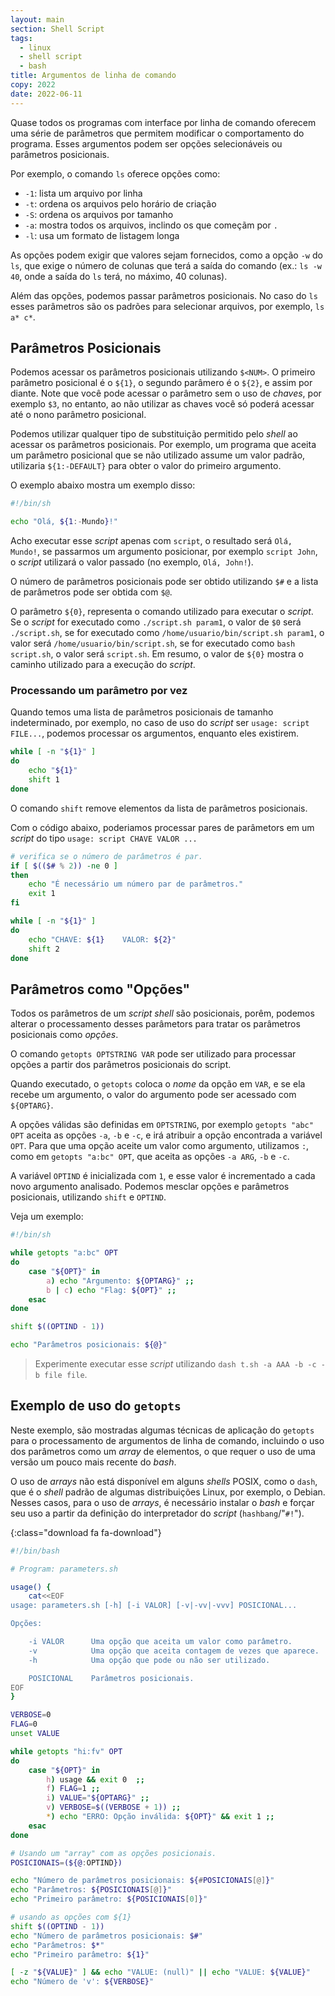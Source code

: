 ```yaml
---
layout: main
section: Shell Script
tags:
  - linux
  - shell script
  - bash
title: Argumentos de linha de comando
copy: 2022
date: 2022-06-11
---
```


Quase todos os programas com interface por linha de comando oferecem uma série de parâmetros que permitem modificar o comportamento do programa. Esses argumentos podem ser opções selecionáveis ou parâmetros posicionais.

Por exemplo, o comando `ls` oferece opções como:
* `-1`: lista um arquivo por linha
* `-t`: ordena os arquivos pelo horário de criação
* `-S`: ordena os arquivos por tamanho
* `-a`: mostra todos os arquivos, inclindo os que começãm por `.`
* `-l`: usa um formato de listagem longa

As opções podem exigir que valores sejam fornecidos, como a opção `-w` do `ls`, que exige o número de colunas que terá a saída do comando (ex.: `ls -w 40`, onde a saída do `ls` terá, no máximo, 40 colunas).

Além das opções, podemos passar parâmetros posicionais. No caso do `ls` esses parâmetros são os padrões para selecionar arquivos, por exemplo, `ls a* c*`.

## Parâmetros Posicionais

Podemos acessar os parâmetros posicionais utilizando `$<NUM>`. O primeiro parâmetro posicional é o `${1}`, o segundo parâmero é o `${2}`, e assim por diante. Note que você pode acessar o parâmetro sem o uso de _chaves_, por exemplo `$3`, no entanto, ao não utilizar as chaves você só poderá acessar até o nono parâmetro posicional.

Podemos utilizar qualquer tipo de substituição permitido pelo _shell_ ao acessar os parâmetros posicionais. Por exemplo, um programa que aceita um parâmetro posicional que se não utilizado assume um valor padrão, utilizaria `${1:-DEFAULT}` para obter o valor do primeiro argumento.

O exemplo abaixo mostra um exemplo disso:

```sh
#!/bin/sh

echo "Olá, ${1:-Mundo}!"
```

Acho executar esse _script_ apenas com `script`, o resultado será `Olá, Mundo!`, se passarmos um argumento posicionar, por exemplo `script John`, o _script_ utilizará o valor passado (no exemplo, `Olá, John!`).

O número de parâmetros posicionais pode ser obtido utilizando `$#` e a lista de parâmetros pode ser obtida com `$@`.

O parâmetro `${0}`, representa o comando utilizado para executar o _script_. Se o _script_ for executado como `./script.sh param1`, o valor de `$0` será `./script.sh`, se for executado como `/home/usuario/bin/script.sh param1`, o valor será `/home/usuario/bin/script.sh`, se for executado como `bash script.sh`, o valor será `script.sh`. Em resumo, o valor de `${0}` mostra o caminho utilizado para a execução do _script_.

### Processando um parâmetro por vez

Quando temos uma lista de parâmetros posicionais de tamanho indeterminado, por exemplo, no caso de uso do _script_ ser `usage: script FILE...`, podemos processar os argumentos, enquanto eles existirem.

```sh
while [ -n "${1}" ]
do
    echo "${1}"
    shift 1
done
```

O comando `shift` remove elementos da lista de parâmetros posicionais.

Com o código abaixo, poderiamos processar pares de parâmetors em um _script_ do tipo `usage: script CHAVE VALOR ...`

```sh
# verifica se o número de parâmetros é par.
if [ $(($# % 2)) -ne 0 ]
then
    echo "É necessário um número par de parâmetros."
    exit 1
fi

while [ -n "${1}" ]
do
    echo "CHAVE: ${1}    VALOR: ${2}"
    shift 2
done
```

## Parâmetros como "Opções"

Todos os parâmetros de um _script shell_ são posicionais, porêm, podemos alterar o processamento desses parâmetors para tratar os parâmetros posicionais como _opções_.

O comando `getopts OPTSTRING VAR` pode ser utilizado para processar opções a partir dos parâmetros posicionais do script.

Quando executado, o `getopts` coloca o _nome_ da opção em `VAR`, e se ela recebe um argumento, o valor do argumento pode ser acessado com `${OPTARG}`.

A opções válidas são definidas em `OPTSTRING`, por exemplo `getopts "abc" OPT` aceita as opções `-a`, `-b` e `-c`, e irá atribuir a opção encontrada a variável `OPT`. Para que uma opção aceite um valor como argumento, utilizamos `:`, como em `getopts "a:bc" OPT`, que aceita as opções `-a ARG`, `-b` e `-c`.

A variável `OPTIND` é inicializada com `1`, e esse valor é incrementado a cada novo argumento analisado. Podemos mesclar opções e parâmetros posicionais, utilizando `shift` e `OPTIND`.

Veja um exemplo:

```sh
#!/bin/sh

while getopts "a:bc" OPT
do
    case "${OPT}" in
        a) echo "Argumento: ${OPTARG}" ;;
        b | c) echo "Flag: ${OPT}" ;;
    esac
done

shift $((OPTIND - 1))

echo "Parâmetros posicionais: ${@}"
```

> Experimente executar esse _script_ utilizando `dash t.sh -a AAA -b -c -b file file`.

## Exemplo de uso do `getopts`

Neste exemplo, são mostradas algumas técnicas de aplicação do `getopts` para o processamento de argumentos de linha de comando, incluindo o uso dos parâmetros como um _array_ de elementos, o que requer o uso de uma versão um pouco mais recente do _bash_.

O uso de _arrays_ não está disponível em alguns _shells_ POSIX, como o `dash`, que é o _shell_ padrão de algumas distribuições Linux, por exemplo, o Debian. Nesses casos, para o uso de _arrays_, é necessário instalar o _bash_ e forçar seu uso a partir da definição do interpretador do _script_ (`hashbang`/"`#!`").

[](/teaching/code/shellscript/getopts_example.sh){:class="download fa fa-download"}
```bash
#!/bin/bash

# Program: parameters.sh

usage() {
    cat<<EOF
usage: parameters.sh [-h] [-i VALOR] [-v|-vv|-vvv] POSICIONAL...

Opções:

    -i VALOR      Uma opção que aceita um valor como parâmetro.
    -v            Uma opção que aceita contagem de vezes que aparece.
    -h            Uma opção que pode ou não ser utilizado.

    POSICIONAL    Parâmetros posicionais.
EOF
}

VERBOSE=0
FLAG=0
unset VALUE

while getopts "hi:fv" OPT
do
    case "${OPT}" in
        h) usage && exit 0  ;;
        f) FLAG=1 ;;
        i) VALUE="${OPTARG}" ;;
        v) VERBOSE=$((VERBOSE + 1)) ;;
        *) echo "ERRO: Opção inválida: ${OPT}" && exit 1 ;;
    esac
done

# Usando um "array" com as opções posicionais.
POSICIONAIS=(${@:OPTIND})

echo "Número de parâmetros posicionais: ${#POSICIONAIS[@]}"
echo "Parâmetros: ${POSICIONAIS[@]}"
echo "Primeiro parâmetro: ${POSICIONAIS[0]}"

# usando as opções com ${1}
shift $((OPTIND - 1))
echo "Número de parâmetros posicionais: $#"
echo "Parâmetros: $*"
echo "Primeiro parâmetro: ${1}"

[ -z "${VALUE}" ] && echo "VALUE: (null)" || echo "VALUE: ${VALUE}"
echo "Número de 'v': ${VERBOSE}"
```
